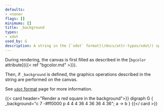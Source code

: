 ```yaml
---
defaults:
- <none>
flags: []
minimums: []
title: _background
types:
- xdot
used_by: G
description: A string in the [`xdot` format](/docs/attr-types/xdot/) specifying an arbitrary background
---
```

During rendering, the canvas is first filled as described in the
[`bgcolor` attribute]({{< ref "bgcolor.md" >}}).

Then, if `_background` is defined, the graphics
operations described in the string are performed on the canvas.

See [`xdot` format](/docs/attr-types/xdot/) page for more information.

{{< card header="Render a red square in the background">}}
digraph G {
  _background="c 7 -#ff0000 p 4 4 4 36 4 36 36 4 36";
  a -> b
}
{{</ card >}}
